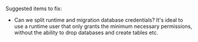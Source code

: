 Suggested items to fix:

- Can we split runtime and migration database credentials? It's ideal to use a runtime user that only grants the minimum necessary permissions, without the ability to drop databases and create tables etc.

